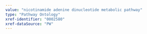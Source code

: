 ```yaml
---
value: "nicotinamide adenine dinucleotide metabolic pathway"
type: "Pathway Ontology"
xref-identifier: "0002580"
xref-dataSource: "PW"
---
```

